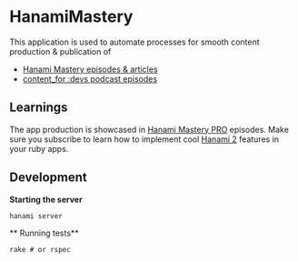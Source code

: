 # HanamiMastery

This application is used to automate processes for smooth content production & publication of

- [Hanami Mastery episodes & articles](https://hanamimastery.com)
- [content_for :devs podcast episodes](https://www.contentfor.dev)

## Learnings

The app production is showcased in [Hanami Mastery PRO](https://pro.hanamimastery.com) episodes. Make sure you subscribe to learn how to implement cool [Hanami 2](https://hanamirb.org) features in your ruby apps.


## Development

**Starting the server**

```shell
hanami server
```

** Running tests**

```shell
rake # or rspec
```

